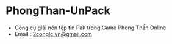 # PhongThan-UnPack
* Công cụ giải nén tệp tin Pak trong Game Phong Thần Online 
* Email : 2conglc.vn@gmail.com
 

